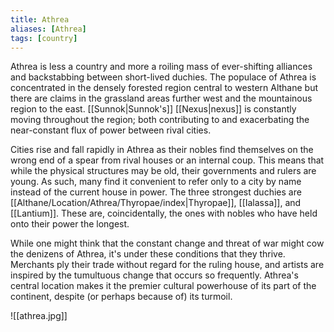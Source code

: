 ```yaml
---
title: Athrea
aliases: [Athrea]
tags: [country]
---
```

Athrea is less a country and more a roiling mass of ever-shifting alliances and backstabbing between short-lived duchies. The populace of Athrea is concentrated in the densely forested region central to western Althane but there are claims in the grassland areas further west and the mountainous region to the east. [[Sunnok|Sunnok's]] [[Nexus|nexus]] is constantly moving throughout the region; both contributing to and exacerbating the near-constant flux of power between rival cities.

Cities rise and fall rapidly in Athrea as their nobles find themselves on the wrong end of a spear from rival houses or an internal coup. This means that while the physical structures may be old, their governments and rulers are young. As such, many find it convenient to refer only to a city by name instead of the current house in power. The three strongest duchies are [[Althane/Location/Athrea/Thyropae/index|Thyropae]], [[Ialassa]], and [[Lantium]]. These are, coincidentally, the ones with nobles who have held onto their power the longest.

While one might think that the constant change and threat of war might cow the denizens of Athrea, it's under these conditions that they thrive. Merchants ply their trade without regard for the ruling house, and artists are inspired by the tumultuous change that occurs so frequently. Athrea's central location makes it the premier cultural powerhouse of its part of the continent, despite (or perhaps because of) its turmoil.

![[athrea.jpg]]